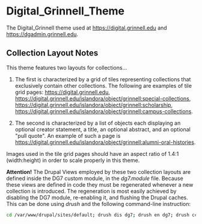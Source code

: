 # Digital_Grinnell_Theme
The Digital_Grinnell theme used at https://digital.grinnell.edu and https://dgadmin.grinnell.edu.  

## Collection Layout Notes
This theme features two layouts for collections... 

  1) The first is characterized by a grid of tiles representing collections that exclusively contain other collections.  The following are examples of tile grid pages:  https://digital.grinnell.edu, https://digital.grinnell.edu/islandora/object/grinnell:special-collections, https://digital.grinnell.edu/islandora/object/grinnell:scholarship, https://digital.grinnell.edu/islandora/object/grinnell:campus-collections.
  
  2) The second is characterized by a list of objects each displaying an optional creator statement, a title, an optional abstract, and an optional "pull quote".  An example of such a page is https://digital.grinnell.edu/islandora/object/grinnell:alumni-oral-histories.

Images used in the tile grid pages should have an aspect ratio of 1.4:1 (width:height) in order to scale properly in this theme.

**Attention!** The Drupal Views employed by these two collection layouts are defined inside the DG7 custom module, in the _dg7.module_ file.  Because these views are defined in code they must be regenerated whenever a new collection is introduced. The regeneration is most easily achieved by disabling the DG7 module, re-enabling it, and flushing the Drupal caches.  This can be done using _drush_ and the following command-line instruction:

  ```bash
  cd /var/www/drupal/sites/default; drush dis dg7; drush en dg7; drush cc all 
  ```
